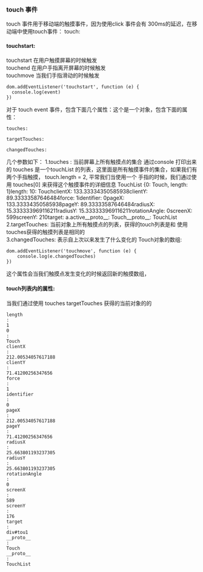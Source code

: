 ### touch 事件
touch 事件用于移动端的触摸事件，因为使用click 事件会有 300ms的延迟，在移动端中使用touch事件：
touch:
#### touchstart:
touchstart 在用户触摸屏幕的时候触发  
touchend 在用户手指离开屏幕的时候触发  
touchmove 当我们手指滑动的时候触发

```
dom.addEventListener('touchstart', function (e) {
  console.log(event)
})
```
对于 touch event 事件，包含下面几个属性：这个是一个对象，包含下面的属性：
```
touches:

targetTouches:

changedTouches:

```
几个参数如下：
1.touches : 当前屏幕上所有触摸点的集合
通过console 打印出来的 touches 是一个touchList 的列表，这里面是所有触摸事件的集合，如果我们有两个手指触摸， touch.length = 2, 平常我们当使用一个
手指的时候，我们通过使用 touches[0] 来获得这个触摸事件的详细信息
TouchList {0: Touch, length: 1}length: 10: TouchclientX: 133.33334350585938clientY: 89.33333587646484force: 1identifier: 0pageX: 133.33334350585938pageY: 89.33333587646484radiusX: 15.333333969116211radiusY: 15.333333969116211rotationAngle: 0screenX: 599screenY: 210target: a.active__proto__: Touch__proto__: TouchList
2.targetTouches: 当前对象上所有触摸点的列表，获得的touch列表是和 使用touches获得的触摸列表是相同的  
3.changedTouches: 表示自上次以来发生了什么变化的 Touch对象的数组:
```
dom.addEventListener('touchmove', function (e) {
    console.log(e.changedTouches)
})
```
这个属性会当我们触摸点发生变化的时候返回新的触摸数组，

#### touch列表内的属性:

当我们通过使用 touches targetTouches 获得的当前对象的的

```
length
:
1
0
:
Touch
clientX
:
212.00534057617188
clientY
:
71.41200256347656
force
:
1
identifier
:
0
pageX
:
212.00534057617188
pageY
:
71.41200256347656
radiusX
:
25.663801193237305
radiusY
:
25.663801193237305
rotationAngle
:
0
screenX
:
589
screenY
:
176
target
:
div#tou1
__proto__
:
Touch
__proto__
:
TouchList
```
